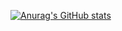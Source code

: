 [![Anurag's GitHub stats](https://github-readme-stats.vercel.app/api?username=gioerso)](https://github.com/anuraghazra/github-readme-stats)
